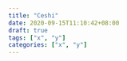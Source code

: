 ```yaml
---
title: "Ceshi"
date: 2020-09-15T11:10:42+08:00
draft: true
tags: ["x", "y"]
categories: ["x", "y"]
---
```


